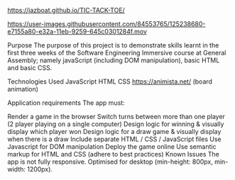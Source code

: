 https://jazboat.github.io/TIC-TACK-TOE/

https://user-images.githubusercontent.com/84553765/125238680-e7155a80-e32a-11eb-9259-645c0301284f.mov


Purpose
The purpose of this project is to demonstrate skills learnt in the first three weeks of the Software Engineering Immersive course at General Assembly; namely javaScript (including DOM manipulation), basic HTML and basic CSS.

Technologies Used
JavaScript
HTML
CSS
https://animista.net/ (board animation)

Application requirements
The app must:

Render a game in the browser
Switch turns between more than one player (2 player playing on a single computer)
Design logic for winning & visually display which player won
Design logic for a draw game & visually display when there is a draw
Include separate HTML / CSS / JavaScript files
Use Javascript for DOM manipulation
Deploy the game online
Use semantic markup for HTML and CSS (adhere to best practices)
Known Issues
The app is not fully responsive. Optimised for desktop (min-height: 800px, min-width: 1200px).
